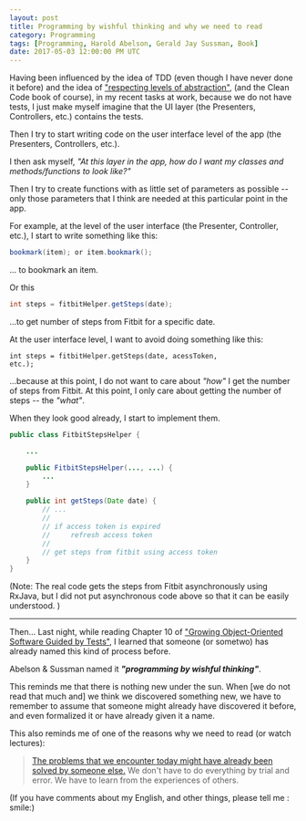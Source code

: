 ```yaml
---
layout: post
title: Programming by wishful thinking and why we need to read
category: Programming
tags: [Programming, Harold Abelson, Gerald Jay Sussman, Book]
date: 2017-05-03 12:00:00 PM UTC
---
```


<!-- May 3, 2017 08:00:00 PM Philippine Time -->

Having been influenced by the idea of TDD (even though I have never done it before) and the idea of ["respecting levels of abstraction"](https://simpleprogrammer.com/2017/01/27/respecting-abstraction/), (and the Clean Code book of course), in my recent tasks at work, because we do not have tests, I just make myself imagine that the UI layer (the Presenters, Controllers, etc.) contains the tests.

<!--more-->

Then I try to start writing code on the user interface level of the app (the Presenters, Controllers, etc.).

I then ask myself, _"At this layer in the app, how do I want my classes and methods/functions to look like?"_

Then I try to create functions with as little set of parameters as possible -- only those parameters that I think are needed at this particular point in the app.


For example, at the level of the user interface (the Presenter, Controller, etc.), I start to write something like this:

``` java
bookmark(item); or item.bookmark();
```

... to bookmark an item.

Or this

``` java
int steps = fitbitHelper.getSteps(date);
```

...to get number of steps from Fitbit for a specific date.


<div class="sidebar">
At the user interface level, I want to avoid doing something like this:

<code>int steps = fitbitHelper.getSteps(date, acessToken, etc.);</code>

...because at this point, I do not want to care about <i>"how"</i> I get the number of steps from Fitbit. At this point, I only care about getting the number of steps -- the <i>"what"</i>.
</div>

When they look good already, I start to implement them.

``` java
public class FitbitStepsHelper {

    ...

    public FitbitStepsHelper(..., ...) {
        ...
    }

    public int getSteps(Date date) {
        // ...
        //
        // if access token is expired
        //     refresh access token
        //
        // get steps from fitbit using access token
    }
}
```

(Note: The real code gets the steps from Fitbit asynchronously using RxJava, but I did not put asynchronous code above so that it can be easily understood. )

---

Then... Last night, while reading Chapter 10 of  ["Growing Object-Oriented Software Guided by Tests"](https://www.bookdepository.com/book/9780321503626?a_aid=jflaga), I learned that someone (or sometwo) has already named this kind of process before. 

Abelson & Sussman named it **_"programming by wishful thinking"_**.

This reminds me that there is nothing new under the sun. When [we do not read that much and] we think we discovered something new, we have to remember to assume that someone might already have discovered it before, and even formalized it or have already given it a name.

This also reminds me of one of the reasons why we need to read (or watch lectures):

> [The problems that we encounter today might have already been solved by someone else.](https://ryanholiday.net/how-to-read-more-a-lot-more/) We don't have to do everything by trial and error. We have to learn from the experiences of others.


(If you have comments about my English, and other things, please tell me : smile:)
